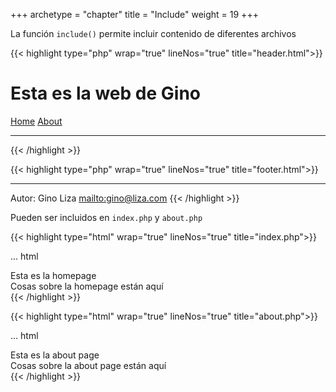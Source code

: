 +++
archetype = "chapter"
title = "Include"
weight = 19
+++

La función `include()` permite incluir contenido de diferentes archivos 

{{< highlight  type="php" wrap="true" lineNos="true" title="header.html">}}
<h1>
    Esta es la web de Gino
</h1>
<a href="index.php">Home</a>
<a href="about.php">About</a>
<hr>
{{< /highlight >}}

{{< highlight  type="php" wrap="true" lineNos="true" title="footer.html">}}
<hr>
Autor: Gino Liza
<a href="mailto:gino@liza.com">mailto:gino@liza.com</a>
{{< /highlight >}}

Pueden ser incluidos en `index.php` y `about.php`

{{< highlight  type="html" wrap="true" lineNos="true" title="index.php">}}
<?php
    include("header.html");
?>
... html
<body>
    Esta es la homepage <br>
    Cosas sobre la homepage están aquí <br>
</body>
</html>
<?php
    include("footer.html");
?>
{{< /highlight >}}

{{< highlight  type="html" wrap="true" lineNos="true" title="about.php">}}
<?php
    include("header.html");
?>
... html
<body>
    Esta es la about page <br>
    Cosas sobre la about page están aquí <br>
</body>
</html>
<?php
    include("footer.html");
?>
{{< /highlight >}}